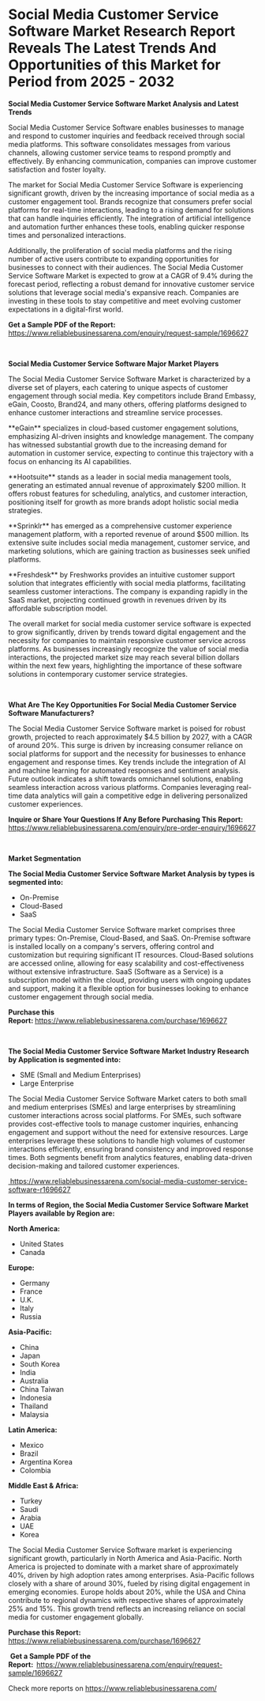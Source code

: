 <p><h1>Social Media Customer Service Software Market Research Report Reveals The Latest Trends And Opportunities of this Market for Period from 2025 - 2032</h1></p><p><strong>Social Media Customer Service Software Market Analysis and Latest Trends</strong></p>
<p><p>Social Media Customer Service Software enables businesses to manage and respond to customer inquiries and feedback received through social media platforms. This software consolidates messages from various channels, allowing customer service teams to respond promptly and effectively. By enhancing communication, companies can improve customer satisfaction and foster loyalty.</p><p>The market for Social Media Customer Service Software is experiencing significant growth, driven by the increasing importance of social media as a customer engagement tool. Brands recognize that consumers prefer social platforms for real-time interactions, leading to a rising demand for solutions that can handle inquiries efficiently. The integration of artificial intelligence and automation further enhances these tools, enabling quicker response times and personalized interactions.</p><p>Additionally, the proliferation of social media platforms and the rising number of active users contribute to expanding opportunities for businesses to connect with their audiences. The Social Media Customer Service Software Market is expected to grow at a CAGR of 9.4% during the forecast period, reflecting a robust demand for innovative customer service solutions that leverage social media's expansive reach. Companies are investing in these tools to stay competitive and meet evolving customer expectations in a digital-first world.</p></p>
<p><strong>Get a Sample PDF of the Report:&nbsp;</strong> <a href="https://www.reliablebusinessarena.com/enquiry/request-sample/1696627?utm_campaign=3515&utm_medium=2&utm_source=Github&utm_content=ia&utm_term=27032025&utm_id=social-media-customer-service-software">https://www.reliablebusinessarena.com/enquiry/request-sample/1696627</a></p>
<p>&nbsp;</p>
<p><strong>Social Media Customer Service Software Major Market Players</strong></p>
<p><p>The Social Media Customer Service Software Market is characterized by a diverse set of players, each catering to unique aspects of customer engagement through social media. Key competitors include Brand Embassy, eGain, Coosto, Brand24, and many others, offering platforms designed to enhance customer interactions and streamline service processes.</p><p>**eGain** specializes in cloud-based customer engagement solutions, emphasizing AI-driven insights and knowledge management. The company has witnessed substantial growth due to the increasing demand for automation in customer service, expecting to continue this trajectory with a focus on enhancing its AI capabilities.</p><p>**Hootsuite** stands as a leader in social media management tools, generating an estimated annual revenue of approximately $200 million. It offers robust features for scheduling, analytics, and customer interaction, positioning itself for growth as more brands adopt holistic social media strategies.</p><p>**Sprinklr** has emerged as a comprehensive customer experience management platform, with a reported revenue of around $500 million. Its extensive suite includes social media management, customer service, and marketing solutions, which are gaining traction as businesses seek unified platforms.</p><p>**Freshdesk** by Freshworks provides an intuitive customer support solution that integrates efficiently with social media platforms, facilitating seamless customer interactions. The company is expanding rapidly in the SaaS market, projecting continued growth in revenues driven by its affordable subscription model.</p><p>The overall market for social media customer service software is expected to grow significantly, driven by trends toward digital engagement and the necessity for companies to maintain responsive customer service across platforms. As businesses increasingly recognize the value of social media interactions, the projected market size may reach several billion dollars within the next few years, highlighting the importance of these software solutions in contemporary customer service strategies.</p></p>
<p>&nbsp;</p>
<p><strong>What Are The Key Opportunities For Social Media Customer Service Software Manufacturers?</strong></p>
<p><p>The Social Media Customer Service Software market is poised for robust growth, projected to reach approximately $4.5 billion by 2027, with a CAGR of around 20%. This surge is driven by increasing consumer reliance on social platforms for support and the necessity for businesses to enhance engagement and response times. Key trends include the integration of AI and machine learning for automated responses and sentiment analysis. Future outlook indicates a shift towards omnichannel solutions, enabling seamless interaction across various platforms. Companies leveraging real-time data analytics will gain a competitive edge in delivering personalized customer experiences.</p></p>
<p><strong>Inquire or Share Your Questions If Any Before Purchasing This Report:</strong> <a href="https://www.reliablebusinessarena.com/enquiry/pre-order-enquiry/1696627?utm_campaign=3515&utm_medium=2&utm_source=Github&utm_content=ia&utm_term=27032025&utm_id=social-media-customer-service-software">https://www.reliablebusinessarena.com/enquiry/pre-order-enquiry/1696627</a></p>
<p>&nbsp;</p>
<p><strong>Market Segmentation</strong></p>
<p><strong>The Social Media Customer Service Software Market Analysis by types is segmented into:</strong></p>
<p><ul><li>On-Premise</li><li>Cloud-Based</li><li>SaaS</li></ul></p>
<p><p>The Social Media Customer Service Software market comprises three primary types: On-Premise, Cloud-Based, and SaaS. On-Premise software is installed locally on a company's servers, offering control and customization but requiring significant IT resources. Cloud-Based solutions are accessed online, allowing for easy scalability and cost-effectiveness without extensive infrastructure. SaaS (Software as a Service) is a subscription model within the cloud, providing users with ongoing updates and support, making it a flexible option for businesses looking to enhance customer engagement through social media.</p></p>
<p><strong>Purchase this Report:&nbsp;</strong><a href="https://www.reliablebusinessarena.com/purchase/1696627?utm_campaign=3515&utm_medium=2&utm_source=Github&utm_content=ia&utm_term=27032025&utm_id=social-media-customer-service-software">https://www.reliablebusinessarena.com/purchase/1696627</a></p>
<p>&nbsp;</p>
<p><strong>The Social Media Customer Service Software Market Industry Research by Application is segmented into:</strong></p>
<p><ul><li>SME (Small and Medium Enterprises)</li><li>Large Enterprise</li></ul></p>
<p><p>The Social Media Customer Service Software Market caters to both small and medium enterprises (SMEs) and large enterprises by streamlining customer interactions across social platforms. For SMEs, such software provides cost-effective tools to manage customer inquiries, enhancing engagement and support without the need for extensive resources. Large enterprises leverage these solutions to handle high volumes of customer interactions efficiently, ensuring brand consistency and improved response times. Both segments benefit from analytics features, enabling data-driven decision-making and tailored customer experiences.</p></p>
<p><a href="https://www.reliablebusinessarena.com/social-media-customer-service-software-r1696627?utm_campaign=3515&utm_medium=2&utm_source=Github&utm_content=ia&utm_term=27032025&utm_id=social-media-customer-service-software">&nbsp;https://www.reliablebusinessarena.com/social-media-customer-service-software-r1696627</a></p>
<p><strong>In terms of Region, the Social Media Customer Service Software Market Players available by Region are:</strong></p>
<p>
    <p> <strong> North America: </strong>
        <ul>
            <li>United States</li>
            <li>Canada</li>
        </ul>
        </p> 
    <p> <strong> Europe: </strong>
        <ul>
            <li>Germany</li>
            <li>France</li>
            <li>U.K.</li>
            <li>Italy</li>
            <li>Russia</li>
        </ul>
        </p> 
    <p> <strong> Asia-Pacific: </strong>
        <ul>
            <li>China</li>
            <li>Japan</li>
            <li>South Korea</li>
            <li>India</li>
            <li>Australia</li>
            <li>China Taiwan</li>
            <li>Indonesia</li>
            <li>Thailand</li>
            <li>Malaysia</li>
        </ul>
        </p> 
    <p> <strong> Latin America: </strong>
        <ul>
            <li>Mexico</li>
            <li>Brazil</li>
            <li>Argentina Korea</li>
            <li>Colombia</li>
        </ul>
        </p> 
    <p> <strong> Middle East & Africa: </strong>
        <ul>
            <li>Turkey</li>
            <li>Saudi</li>
            <li>Arabia</li>
            <li>UAE</li>
            <li>Korea</li>
        </ul>
    </p>
    </p>
<p><p>The Social Media Customer Service Software market is experiencing significant growth, particularly in North America and Asia-Pacific. North America is projected to dominate with a market share of approximately 40%, driven by high adoption rates among enterprises. Asia-Pacific follows closely with a share of around 30%, fueled by rising digital engagement in emerging economies. Europe holds about 20%, while the USA and China contribute to regional dynamics with respective shares of approximately 25% and 15%. This growth trend reflects an increasing reliance on social media for customer engagement globally.</p></p>
<p><strong>Purchase this Report: </strong><a href="https://www.reliablebusinessarena.com/purchase/1696627?utm_campaign=3515&utm_medium=2&utm_source=Github&utm_content=ia&utm_term=27032025&utm_id=social-media-customer-service-software">https://www.reliablebusinessarena.com/purchase/1696627</a></p>
<p>&nbsp;<strong>Get a Sample PDF of the Report:&nbsp;&nbsp;</strong><a href="https://www.reliablebusinessarena.com/enquiry/request-sample/1696627?utm_campaign=3515&utm_medium=2&utm_source=Github&utm_content=ia&utm_term=27032025&utm_id=social-media-customer-service-software">https://www.reliablebusinessarena.com/enquiry/request-sample/1696627</a></p>
<p><strong></strong></p>
<p>Check more reports on <a href="https://www.reliablebusinessarena.com/?utm_campaign=3515&utm_medium=2&utm_source=Github&utm_content=ia&utm_term=27032025&utm_id=social-media-customer-service-software">https://www.reliablebusinessarena.com/</a></p>